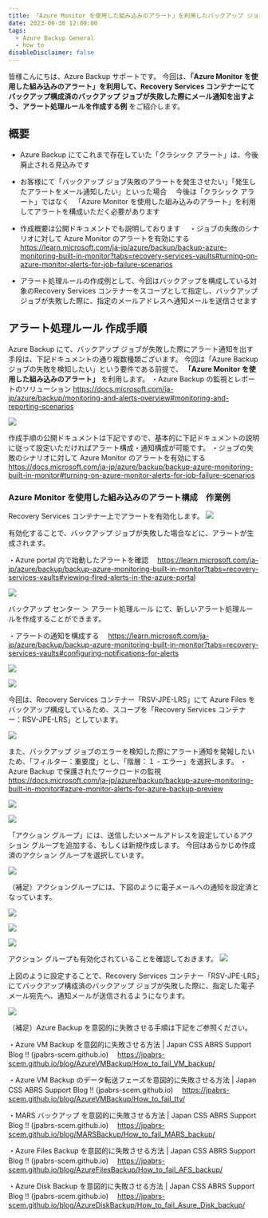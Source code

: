 ```yaml
---
title: 「Azure Monitor を使用した組み込みのアラート」を利用したバックアップ ジョブ失敗のアラート通知作成例
date: 2023-06-30 12:00:00
tags:
  - Azure Backup General
  - how to
disableDisclaimer: false
---
```


<!-- more -->
皆様こんにちは、Azure Backup サポートです。
今回は、**「Azure Monitor を使用した組み込みのアラート」を利用して、Recovery Services コンテナーにてバックアップ構成済のバックアップ ジョブが失敗した際にメール通知を出すよう、アラート処理ルールを作成する例** をご紹介します。

## 概要
- Azure Backup にてこれまで存在していた「クラシック アラート」は、今後廃止される見込みです
- お客様にて「バックアップ ジョブ失敗のアラートを発生させたい」「発生したアラートをメール通知したい」といった場合
　今後は「クラシック アラート」ではなく
　「Azure Monitor を使用した組み込みのアラート」を利用してアラートを構成いただく必要があります
- 作成概要は公開ドキュメントでも説明しております
　・ジョブの失敗のシナリオに対して Azure Monitor のアラートを有効にする
　　https://learn.microsoft.com/ja-jp/azure/backup/backup-azure-monitoring-built-in-monitor?tabs=recovery-services-vaults#turning-on-azure-monitor-alerts-for-job-failure-scenarios

- アラート処理ルールの作成例として、今回はバックアップを構成している対象のRecovery Services コンテナーをスコープとして指定し、バックアップ ジョブが失敗した際に、指定のメールアドレスへ通知メールを送信させます

## アラート処理ルール 作成手順
Azure Backup にて、バックアップ ジョブが失敗した際にアラート通知を出す手段は、下記ドキュメントの通り複数種類ございます。
今回は「Azure Backup ジョブの失敗を検知したい」という要件である前提で、 **「Azure Monitor を使用した組み込みのアラート」** を利用します。
・Azure Backup の監視とレポートのソリューション
https://docs.microsoft.com/ja-jp/azure/backup/monitoring-and-alerts-overview#monitoring-and-reporting-scenarios

![](https://github.com/jpabrs-scem/blog/assets/96324317/5ca76af3-d9f4-419f-80f8-3f6812b63764)

作成手順の公開ドキュメントは下記ですので、基本的に下記ドキュメントの説明に従って設定いただければアラート構成・通知構成が可能です。
・ジョブの失敗のシナリオに対して Azure Monitor のアラートを有効にする
　https://docs.microsoft.com/ja-jp/azure/backup/backup-azure-monitoring-built-in-monitor#turning-on-azure-monitor-alerts-for-job-failure-scenarios

### Azure Monitor を使用した組み込みのアラート構成　作業例

Recovery Services コンテナー上でアラートを有効化します。
![](https://github.com/jpabrs-scem/blog/assets/96324317/e914c143-5391-43da-aea4-ce80006221fd)

有効化することで、バックアップ ジョブが失敗した場合などに、アラートが生成されます。

・Azure portal 内で始動したアラートを確認
　https://learn.microsoft.com/ja-jp/azure/backup/backup-azure-monitoring-built-in-monitor?tabs=recovery-services-vaults#viewing-fired-alerts-in-the-azure-portal

![](https://github.com/jpabrs-scem/blog/assets/96324317/42c3d590-7452-456d-ae3e-4cde1a8803e4)

バックアップ センター ＞ アラート処理ルール にて、新しいアラート処理ルールを作成することができます。

・アラートの通知を構成する
　https://learn.microsoft.com/ja-jp/azure/backup/backup-azure-monitoring-built-in-monitor?tabs=recovery-services-vaults#configuring-notifications-for-alerts

![](https://user-images.githubusercontent.com/96324317/205475247-3c6c2195-4eac-4d0e-b1b7-91ca7b8f6f83.png)

![](https://user-images.githubusercontent.com/96324317/205475279-c6bbffff-1b22-482f-9052-478362ba48b4.png)

今回は、Recovery Services コンテナー「RSV-JPE-LRS」にて Azure Files をバックアップ構成しているため、スコープを「Recovery Services コンテナー：RSV-JPE-LRS」としています。

![](https://user-images.githubusercontent.com/71251920/151009992-071f529c-b069-4e95-b579-57e41d858db5.png)

また、バックアップ ジョブのエラーを検知した際にアラート通知を発報したいため、「フィルター：重要度」とし、「階層：１ - エラー」を選択します。
・Azure Backup で保護されたワークロードの監視
　https://docs.microsoft.com/ja-jp/azure/backup/backup-azure-monitoring-built-in-monitor#azure-monitor-alerts-for-azure-backup-preview

![](https://user-images.githubusercontent.com/71251920/151009994-805f0f47-4085-4c6b-b1e0-5453f242f62f.png)

![](https://github.com/jpabrs-scem/blog/assets/96324317/afd34bb8-ccd9-458f-bc03-3b1f85fa85ef)

「アクション グループ」には、送信したいメールアドレスを設定しているアクション グループを追加する、もしくは新規作成します。
今回はあらかじめ作成済のアクション グループを選択しています。

![](https://user-images.githubusercontent.com/71251920/151010003-78799d24-3c6a-4ff6-a8ff-39c7c7c95e90.png)

 （補足）アクショングループには、下図のように電子メールへの通知を設定済となっています。

![](https://user-images.githubusercontent.com/71251920/151010005-e0d96c25-d7cc-4789-9b1e-6be5458b86f6.png)

![](https://user-images.githubusercontent.com/71251920/151010009-0b53d0c3-1d15-4902-9059-ad96f54cb6e6.png)

![](https://user-images.githubusercontent.com/71251920/151010014-e76647b0-3eb5-4cc8-8558-b38636996f48.png)

アクション グループも有効化されていることを確認しておきます。
![](https://github.com/jpabrs-scem/blog/assets/96324317/7dfc8bb6-bf41-4135-a194-17a4063c3839)

上図のように設定することで、Recovery Services コンテナー「RSV-JPE-LRS」にてバックアップ構成済のバックアップ ジョブが失敗した際に、指定した電子メール宛先へ、通知メールが送信されるようになります。

![](https://user-images.githubusercontent.com/71251920/151009979-8f6868a8-2edd-4d08-86a5-ef843a877bda.png)

 （補足）Azure Backup を意図的に失敗させる手順は下記をご参照ください。

・Azure VM Backup を意図的に失敗させる方法 | Japan CSS ABRS Support Blog !! (jpabrs-scem.github.io)
　https://jpabrs-scem.github.io/blog/AzureVMBackup/How_to_fail_VM_backup/

・Azure VM Backup のデータ転送フェーズを意図的に失敗させる方法 | Japan CSS ABRS Support Blog !! (jpabrs-scem.github.io)
　https://jpabrs-scem.github.io/blog/AzureVMBackup/How_to_fail_ttv/

・MARS バックアップ を意図的に失敗させる方法 | Japan CSS ABRS Support Blog !! (jpabrs-scem.github.io)
　https://jpabrs-scem.github.io/blog/MARSBackup/How_to_fail_MARS_backup/

・Azure Files Backup を意図的に失敗させる方法 | Japan CSS ABRS Support Blog !! (jpabrs-scem.github.io)
　https://jpabrs-scem.github.io/blog/AzureFilesBackup/How_to_fail_AFS_backup/

・Azure Disk Backup を意図的に失敗させる方法 | Japan CSS ABRS Support Blog !! (jpabrs-scem.github.io)
　https://jpabrs-scem.github.io/blog/AzureDiskBackup/How_to_fail_Asure_Disk_backup/